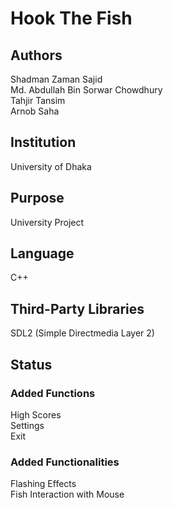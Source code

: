 <h1>Hook The Fish</h1>
<h2>Authors</h2>
Shadman Zaman Sajid<br>
Md. Abdullah Bin Sorwar Chowdhury<br>
Tahjir Tansim<br>
Arnob Saha
<h2>Institution</h2>
University of Dhaka
<h2>Purpose</h2>
University Project
<h2>Language</h2>
C++
<h2>Third-Party Libraries</h2>
SDL2 (Simple Directmedia Layer 2)
<h2>Status</h2>
<h3>Added Functions</h3>
High Scores<br>
Settings<br>
Exit<br>
<h3>Added Functionalities</h3>
Flashing Effects<br>
Fish Interaction with Mouse<br>
